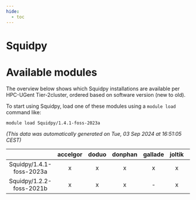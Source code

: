 ```yaml
---
hide:
  - toc
---
```


Squidpy
=======

# Available modules


The overview below shows which Squidpy installations are available per HPC-UGent Tier-2cluster, ordered based on software version (new to old).

To start using Squidpy, load one of these modules using a `module load` command like:

```shell
module load Squidpy/1.4.1-foss-2023a
```

*(This data was automatically generated on Tue, 03 Sep 2024 at 16:51:05 CEST)*  

| |accelgor|doduo|donphan|gallade|joltik|shinx|skitty|
| :---: | :---: | :---: | :---: | :---: | :---: | :---: | :---: |
|Squidpy/1.4.1-foss-2023a|x|x|x|x|x|x|x|
|Squidpy/1.2.2-foss-2021b|x|x|x|-|x|-|x|
